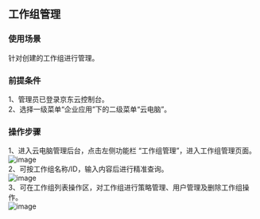 ## 工作组管理
### 使用场景
针对创建的工作组进行管理。<br>
### 前提条件
1、管理员已登录京东云控制台。<br>
2、选择一级菜单“企业应用”下的二级菜单“云电脑”。<br>
### 操作步骤
1、进入云电脑管理后台，点击左侧功能栏  “工作组管理”，进入工作组管理页面。<br>
![image](https://user-images.githubusercontent.com/103625856/172790835-b4c302ff-fb00-46b8-81fd-dac01f814b42.png)<br>
2、可按工作组名称/ID，输入内容后进行精准查询。<br>
![image](https://user-images.githubusercontent.com/103625856/170623862-86e02dd7-8248-402b-97b4-46849317ba03.png)<br>
3、可在工作组列表操作区，对工作组进行策略管理、用户管理及删除工作组操作。<br>
![image](https://user-images.githubusercontent.com/103625856/170623975-d3ac47fe-4408-4929-847a-488e5f62808f.png)<br>
